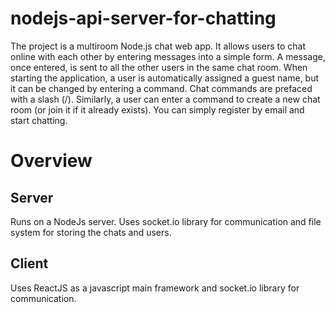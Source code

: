 # nodejs-api-server-for-chatting
The project is a multiroom Node.js chat web app. It allows users to chat online with each other by entering messages into a simple form. A message, once entered, is sent to all the other users in the same chat room. When starting the application, a user is automatically assigned a guest name, but it can be changed by entering a command. Chat commands are prefaced with a slash (/). Similarly, a user can enter a command to create a new chat room (or join it if it already exists). You can simply register by email and start chatting.
# Overview
## Server
Runs on a NodeJs server. Uses socket.io library for communication and file system for storing the chats and users.

## Client
Uses ReactJS as a javascript main framework and socket.io library for communication.

